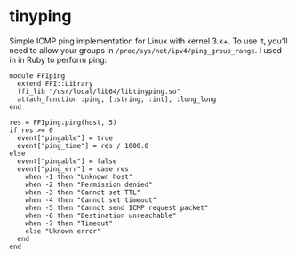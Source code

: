 tinyping
========

Simple ICMP ping implementation for Linux with kernel 3.x+. To use it, you'll need to allow your groups in `/proc/sys/net/ipv4/ping_group_range`. I used in in Ruby to perform ping:
```
module FFIping
  extend FFI::Library
  ffi_lib "/usr/local/lib64/libtinyping.so"
  attach_function :ping, [:string, :int], :long_long
end

res = FFIping.ping(host, 5)
if res >= 0
  event["pingable"] = true
  event["ping_time"] = res / 1000.0
else
  event["pingable"] = false
  event["ping_err"] = case res
    when -1 then "Unknown host"
    when -2 then "Permission denied"
    when -3 then "Cannot set TTL"
    when -4 then "Cannot set timeout"
    when -5 then "Cannot send ICMP request packet"
    when -6 then "Destination unreachable"
    when -7 then "Timeout"
    else "Uknown error"
  end
end
```
